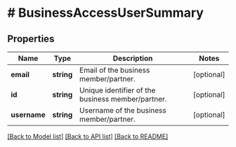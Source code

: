 # # BusinessAccessUserSummary

## Properties

Name | Type | Description | Notes
------------ | ------------- | ------------- | -------------
**email** | **string** | Email of the business member/partner. | [optional]
**id** | **string** | Unique identifier of the business member/partner. | [optional]
**username** | **string** | Username of the business member/partner. | [optional]

[[Back to Model list]](../../README.md#models) [[Back to API list]](../../README.md#endpoints) [[Back to README]](../../README.md)
